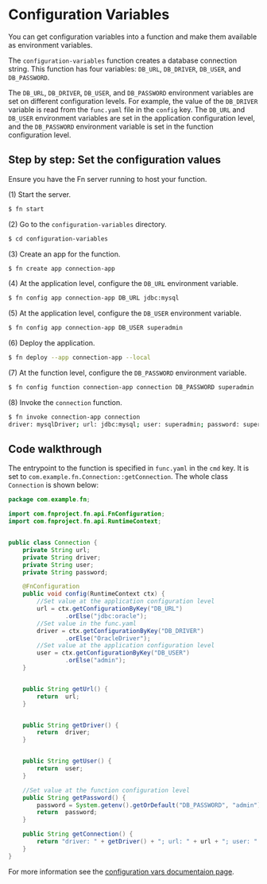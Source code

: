 # Configuration Variables

You can get configuration variables into a function and make them available as environment variables.

The `configuration-variables` function creates a database connection string. This function has four variables: `DB_URL`, `DB_DRIVER`, `DB_USER`, and `DB_PASSWORD`.

The `DB_URL`, `DB_DRIVER`, `DB_USER`, and `DB_PASSWORD` environment variables are set on different configuration levels.
For example, the value of the `DB_DRIVER` variable is read from the `func.yaml` file in the `config` key. The `DB_URL` and `DB_USER`
environment variables are set in the application configuration level, and the `DB_PASSWORD` environment variable is set in the
function configuration level.

## Step by step: Set the configuration values
Ensure you have the Fn server running to host your function.

(1) Start the server.

```sh
$ fn start
```

(2) Go to the `configuration-variables` directory.

```sh
$ cd configuration-variables
```

(3) Create an app for the function.

```sh
$ fn create app connection-app
```

(4) At the application level, configure the `DB_URL` environment variable.

```sh
$ fn config app connection-app DB_URL jdbc:mysql
```

(5) At the application level, configure the `DB_USER` environment variable.

```sh
$ fn config app connection-app DB_USER superadmin
```

(6) Deploy the application.

```sh
$ fn deploy --app connection-app --local
```
(7) At the function level, configure the `DB_PASSWORD` environment variable.

```sh
$ fn config function connection-app connection DB_PASSWORD superadmin
```

(8) Invoke the `connection` function.

```sh
$ fn invoke connection-app connection
driver: mysqlDriver; url: jdbc:mysql; user: superadmin; password: superadmin
```

## Code walkthrough

The entrypoint to the function is specified in `func.yaml` in the `cmd` key.
It is set to `com.example.fn.Connection::getConnection`. The whole class
`Connection` is shown below:

```java
package com.example.fn;

import com.fnproject.fn.api.FnConfiguration;
import com.fnproject.fn.api.RuntimeContext;


public class Connection {			
	private String url;
	private String driver;
	private String user;
	private String password;  

	@FnConfiguration
    public void config(RuntimeContext ctx) {
		//Set value at the application configuration level
    	url = ctx.getConfigurationByKey("DB_URL")
    			.orElse("jdbc:oracle");
    	//Set value in the func.yaml
    	driver = ctx.getConfigurationByKey("DB_DRIVER")
    			.orElse("OracleDriver");
    	//Set value at the application configuration level
    	user = ctx.getConfigurationByKey("DB_USER")
    			.orElse("admin");
    }


    public String getUrl() {
    	return  url;
    }


    public String getDriver() {
    	return  driver;        
    }


    public String getUser() {
        return  user;        
    }

	//Set value at the function configuration level
    public String getPassword() {
        password = System.getenv().getOrDefault("DB_PASSWORD", "admin");
    	return  password;        
    }

    public String getConnection() {
    	return "driver: " + getDriver() + "; url: " + url + "; user: " + getUser() + "; password: " + getPassword();
    }
}

```

For more information see the [configuration vars documentaion page](https://github.com/fnproject/docs/blob/master/fn/develop/configs.md).
